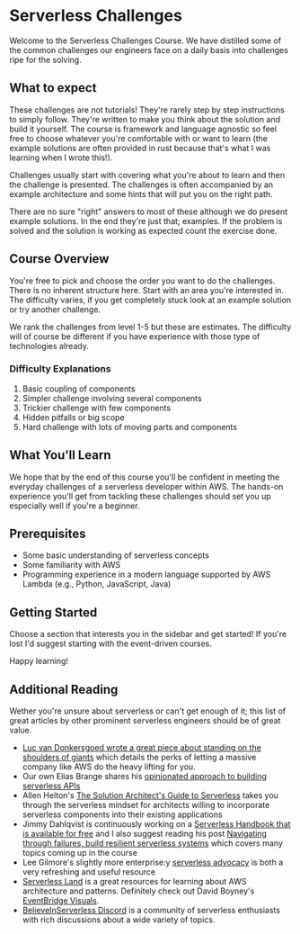 # Serverless Challenges

Welcome to the Serverless Challenges Course.
We have distilled some of the common challenges our engineers face on a daily basis into challenges ripe for the solving. 

## What to expect

These challenges are not tutorials!
They're rarely step by step instructions to simply follow.
They're written to make you think about the solution and build it yourself.
The course is framework and language agnostic so feel free to choose whatever you're comfortable with or want to learn (the example solutions are often provided in rust because that's what I was learning when I wrote this!). 

Challenges usually start with covering what you're about to learn and then the challenge is presented.
The challenges is often accompanied by an example architecture and some hints that will put you on the right path. 

There are no sure "right" answers to most of these although we do present example solutions.
In the end they're just that; examples.
If the problem is solved and the solution is working as expected count the exercise done.

## Course Overview

You're free to pick and choose the order you want to do the challenges.
There is no inherent structure here.
Start with an area you're interested in.
The difficulty varies, if you get completely stuck look at an example solution or try another challenge.

We rank the challenges from level 1-5 but these are estimates.
The difficulty will of course be different if you have experience with those type of technologies already.

### Difficulty Explanations

1. Basic coupling of components
2. Simpler challenge involving several components
3. Trickier challenge with few components
4. Hidden pitfalls or big scope
5. Hard challenge with lots of moving parts and components

## What You'll Learn

We hope that by the end of this course you'll be confident in meeting the everyday challenges of a serverless developer within AWS.
The hands-on experience you'll get from tackling these challenges should set you up especially well if you're a beginner.

## Prerequisites

- Some basic understanding of serverless concepts
- Some familiarity with AWS
- Programming experience in a modern language supported by AWS Lambda (e.g., Python, JavaScript, Java)

## Getting Started

Choose a section that interests you in the sidebar and get started!
If you're lost I'd suggest starting with the event-driven courses.

Happy learning!

## Additional Reading

Wether you're unsure about serverless or can't get enough of it; this list of great articles by other prominent serverless engineers should be of great value.

* [Luc van Donkersgoed wrote a great piece about standing on the shoulders of giants](https://lucvandonkersgoed.com/2023/10/13/if-the-shoulders-of-giants-are-offered-youd-do-well-to-stand-on-them/) which details the perks of letting a massive company like AWS do the heavy lifting for you.
* Our own Elias Brange shares his [opinionated approach to building serverless APIs](https://www.eliasbrange.dev/posts/opinionated-approach-to-serverless-apis/)
* Allen Helton's [The Solution Architect's Guide to Serverless](https://www.readysetcloud.io/blog/allen.helton/solution_architects_guide_to_serverless/) takes you through the serverless mindset for architects willing to incorporate serverless components into their existing applications
* Jimmy Dahlqvist is continuously working on a [Serverless Handbook that is available for free](https://github.com/JimmyDqv/serverless-handbook) and I also suggest reading his post [Navigating through failures, build resilient serverless systems](https://community.aws/content/2fdtPfnbvTo5SxTtIC3Emhl0UVG/navigating-through-failures-build-resilient-serverless-systems) which covers many topics coming up in the course
* Lee Gilmore's slightly more enterprise:y [serverless advocacy](https://blog.serverlessadvocate.com/serverless-content-46ef5b562d8e) is both a very refreshing and useful resource
* [Serverless Land](https://serverlessland.com/) is a great resources for learning about AWS architecture and patterns. Definitely check out David Boyney's [EventBridge Visuals](https://serverlessland.com/serverless/visuals/eventbridge).
* [BelieveInServerless Discord](https://discord.gg/yq3rJ8SUab) is a community of serverless enthusiasts with rich discussions about a wide variety of topics.
